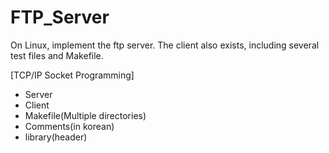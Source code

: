 # FTP_Server
On Linux, implement the ftp server. The client also exists, including several test files and Makefile.

[TCP/IP Socket Programming]

* Server
* Client
* Makefile(Multiple directories)
* Comments(in korean)
* library(header)
